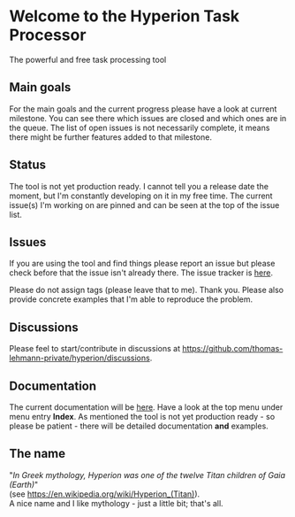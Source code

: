 # Welcome to the Hyperion Task Processor

The powerful and free task processing tool

## Main goals

For the main goals and the current progress please have a look
at current milestone.
You can see there which issues are closed and which ones are in the queue.
The list of open issues is not necessarily complete, it means there might be further
features added to that milestone.

## Status

The tool is not yet production ready.
I cannot tell you a release date the moment, but I'm constantly developing on it in my free time.
The current issue(s) I'm working on are pinned and can be seen at the top of the issue list.

## Issues

If you are using the tool and find things please report an issue but
please check before that the issue isn't already there. The issue tracker is [here](https://github.com/thomas-lehmann-private/hyperion-task-processor/issues).

Please do not assign tags (please leave that to me). Thank you.
Please also provide concrete examples that I'm able to reproduce the problem.

## Discussions

Please feel to start/contribute in discussions at https://github.com/thomas-lehmann-private/hyperion/discussions.

## Documentation

The current documentation will be [here](https://thomas-lehmann-private.github.io/hyperion-task-processor/).
Have a look at the top menu under menu entry **Index**. As mentioned the tool is not yet
production ready - so please be patient - there will be detailed documentation **and** examples.

## The name

"*In Greek mythology, Hyperion was one of the twelve Titan children of Gaia (Earth)*" <br/>
(see https://en.wikipedia.org/wiki/Hyperion_(Titan)). <br/>
A nice name and I like mythology - just a little bit; that's all.
